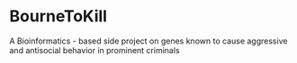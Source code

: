 # BourneToKill
A Bioinformatics - based side project on genes known to cause aggressive and antisocial behavior in prominent criminals
